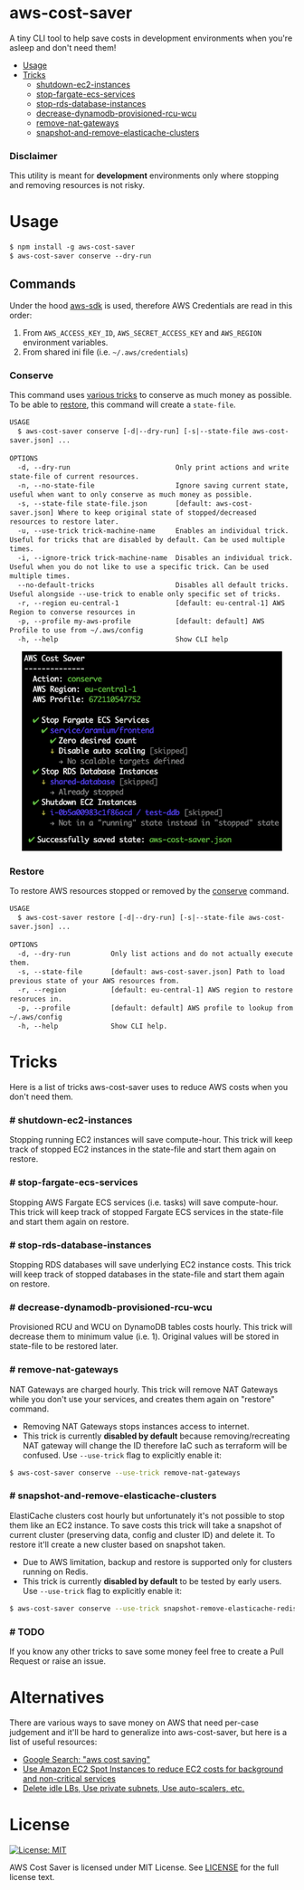 aws-cost-saver
=======================

A tiny CLI tool to help save costs in development environments when you're asleep and don't need them!

* [Usage](#usage)
* [Tricks](#tricks)
  * [shutdown-ec2-instances](#-shutdown-ec2-instances)
  * [stop-fargate-ecs-services](#-stop-fargate-ecs-services)
  * [stop-rds-database-instances](#-stop-rds-database-instances)
  * [decrease-dynamodb-provisioned-rcu-wcu](#-decrease-dynamodb-provisioned-rcu-wcu)
  * [remove-nat-gateways](#-remove-nat-gateways)
  * [snapshot-and-remove-elasticache-clusters](#-snapshot-and-remove-elasticache-clusters)

### Disclaimer
This utility is meant for **development** environments only where stopping and removing resources is not risky.

# Usage
```sh-session
$ npm install -g aws-cost-saver
$ aws-cost-saver conserve --dry-run
```
## Commands
Under the hood [aws-sdk](https://github.com/aws/aws-sdk-js) is used, therefore AWS Credentials are read in this order:
1. From `AWS_ACCESS_KEY_ID`, `AWS_SECRET_ACCESS_KEY` and `AWS_REGION` environment variables.
2. From shared ini file (i.e. `~/.aws/credentials`)

### Conserve

This command uses [various tricks](#tricks) to conserve as much money as possible. To be able to [restore](#restore), this command will create a `state-file`.

```
USAGE
  $ aws-cost-saver conserve [-d|--dry-run] [-s|--state-file aws-cost-saver.json] ...

OPTIONS
  -d, --dry-run                          Only print actions and write state-file of current resources.
  -n, --no-state-file                    Ignore saving current state, useful when want to only conserve as much money as possible.
  -s, --state-file state-file.json       [default: aws-cost-saver.json] Where to keep original state of stopped/decreased resources to restore later.
  -u, --use-trick trick-machine-name     Enables an individual trick. Useful for tricks that are disabled by default. Can be used multiple times.
  -i, --ignore-trick trick-machine-name  Disables an individual trick. Useful when you do not like to use a specific trick. Can be used multiple times.
  --no-default-tricks                    Disables all default tricks. Useful alongside --use-trick to enable only specific set of tricks.
  -r, --region eu-central-1              [default: eu-central-1] AWS Region to converse resources in
  -p, --profile my-aws-profile           [default: default] AWS Profile to use from ~/.aws/config
  -h, --help                             Show CLI help
```

<p align="center">
  <img width="460" src="./assets/example-screenshot.png" />
</p>

### Restore

To restore AWS resources stopped or removed by the [conserve](#conserve) command.

```
USAGE
  $ aws-cost-saver restore [-d|--dry-run] [-s|--state-file aws-cost-saver.json] ...

OPTIONS
  -d, --dry-run          Only list actions and do not actually execute them.
  -s, --state-file       [default: aws-cost-saver.json] Path to load previous state of your AWS resources from.
  -r, --region           [default: eu-central-1] AWS region to restore resoruces in.
  -p, --profile          [default: default] AWS profile to lookup from ~/.aws/config
  -h, --help             Show CLI help.
```

# Tricks
Here is a list of tricks aws-cost-saver uses to reduce AWS costs when you don't need them.

### # shutdown-ec2-instances
Stopping running EC2 instances will save compute-hour. This trick will keep track of stopped EC2 instances in the state-file and start them again on restore.

### # stop-fargate-ecs-services
Stopping AWS Fargate ECS services (i.e. tasks) will save compute-hour. This trick will keep track of stopped Fargate ECS services in the state-file and start them again on restore.

### # stop-rds-database-instances
Stopping RDS databases will save underlying EC2 instance costs. This trick will keep track of stopped databases in the state-file and start them again on restore.

### # decrease-dynamodb-provisioned-rcu-wcu
Provisioned RCU and WCU on DynamoDB tables costs hourly. This trick will decrease them to minimum value (i.e. 1). Original values will be stored in state-file to be restored later.

### # remove-nat-gateways
NAT Gateways are charged hourly. This trick will remove NAT Gateways while you don't use your services, and creates them again on "restore" command.

* Removing NAT Gateways stops instances access to internet.
* This trick is currently **disabled by default** because removing/recreating NAT gateway will change the ID therefore IaC such as terraform will be confused. Use `--use-trick` flag to explicitly enable it:
```sh
$ aws-cost-saver conserve --use-trick remove-nat-gateways
```

### # snapshot-and-remove-elasticache-clusters
ElastiCache clusters cost hourly but unfortunately it's not possible to stop them like an EC2 instance. To save costs this trick will take a snapshot of current cluster (preserving data, config and cluster ID) and delete it. To restore it'll create a new cluster based on snapshot taken. 

* Due to AWS limitation, backup and restore is supported only for clusters running on Redis.
* This trick is currently **disabled by default** to be tested by early users. Use `--use-trick` flag to explicitly enable it:
```sh
$ aws-cost-saver conserve --use-trick snapshot-remove-elasticache-redis
```

### # TODO
If you know any other tricks to save some money feel free to create a Pull Request or raise an issue.

# Alternatives
There are various ways to save money on AWS that need per-case judgement and it'll be hard to generalize into aws-cost-saver, but here is a list of useful resources:
* [Google Search: "aws cost saving"](https://lmgtfy.com/?q=aws+cost+saving)
* [Use Amazon EC2 Spot Instances to reduce EC2 costs for background and non-critical services](https://www.youtube.com/watch?v=7q5AeoKsGJw)
* [Delete idle LBs, Use private subnets, Use auto-scalers, etc.](https://medium.com/@george_51059/reduce-aws-costs-74ef79f4f348)

# License
[![License: MIT](https://img.shields.io/badge/License-MIT-green.svg)](https://opensource.org/licenses/MIT)  

AWS Cost Saver is licensed under MIT License. See [LICENSE](LICENSE) for the full license text.
